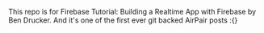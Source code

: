 This repo is for Firebase Tutorial: Building a Realtime App with Firebase by Ben Drucker. And it's one of the first ever git backed AirPair posts :{}